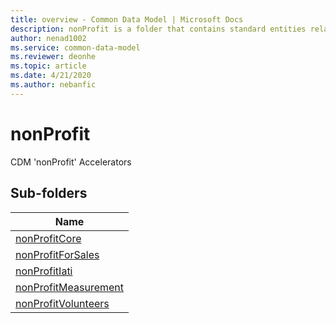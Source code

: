 ```yaml
---
title: overview - Common Data Model | Microsoft Docs
description: nonProfit is a folder that contains standard entities related to the Common Data Model.
author: nenad1002
ms.service: common-data-model
ms.reviewer: deonhe
ms.topic: article
ms.date: 4/21/2020
ms.author: nebanfic
---
```


# nonProfit

CDM 'nonProfit' Accelerators  

## Sub-folders

|Name|
|---|
|[nonProfitCore](nonProfitCore/overview.md)|
|[nonProfitForSales](nonProfitForSales/overview.md)|
|[nonProfitIati](nonProfitIati/overview.md)|
|[nonProfitMeasurement](nonProfitMeasurement/overview.md)|
|[nonProfitVolunteers](nonProfitVolunteers/overview.md)|



